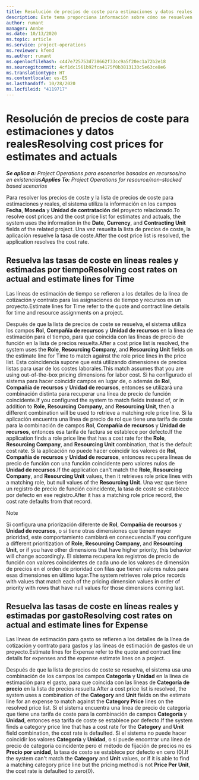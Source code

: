 ```yaml
---
title: Resolución de precios de coste para estimaciones y datos reales
description: Este tema proporciona información sobre cómo se resuelven los precios de venta en estimaciones y reales.
author: rumant
manager: Annbe
ms.date: 10/13/2020
ms.topic: article
ms.service: project-operations
ms.reviewer: kfend
ms.author: rumant
ms.openlocfilehash: c447e725753d738662f33cc9a5f20ec1a72b2e18
ms.sourcegitcommit: 4cf1dc1561b92fca4175f0b3813133c5e63ce8e6
ms.translationtype: HT
ms.contentlocale: es-ES
ms.lasthandoff: 10/28/2020
ms.locfileid: "4119717"
---
```

# <a name="resolving-cost-prices-for-estimates-and-actuals"></a><span data-ttu-id="c03bf-103">Resolución de precios de coste para estimaciones y datos reales</span><span class="sxs-lookup"><span data-stu-id="c03bf-103">Resolving cost prices for estimates and actuals</span></span>

<span data-ttu-id="c03bf-104">_**Se aplica a:** Project Operations para escenarios basados en recursos/no en existencias_</span><span class="sxs-lookup"><span data-stu-id="c03bf-104">_**Applies To:** Project Operations for resource/non-stocked based scenarios_</span></span>

<span data-ttu-id="c03bf-105">Para resolver los precios de coste y la lista de precios de coste para estimaciones y reales, el sistema utiliza la información en los campos **Fecha**, **Moneda** y **Unidad de contratación** del proyecto relacionado.</span><span class="sxs-lookup"><span data-stu-id="c03bf-105">To resolve cost prices and the cost price list for estimates and actuals, the system uses the information in the **Date**, **Currency**, and **Contracting Unit** fields of the related project.</span></span> <span data-ttu-id="c03bf-106">Una vez resuelta la lista de precios de coste, la aplicación resuelve la tasa de coste.</span><span class="sxs-lookup"><span data-stu-id="c03bf-106">After the cost price list is resolved, the application resolves the cost rate.</span></span>

## <a name="resolving-cost-rates-on-actual-and-estimate-lines-for-time"></a><span data-ttu-id="c03bf-107">Resuelva las tasas de coste en líneas reales y estimadas por tiempo</span><span class="sxs-lookup"><span data-stu-id="c03bf-107">Resolving cost rates on actual and estimate lines for Time</span></span>

<span data-ttu-id="c03bf-108">Las líneas de estimación de tiempo se refieren a los detalles de la línea de cotización y contrato para las asignaciones de tiempo y recursos en un proyecto.</span><span class="sxs-lookup"><span data-stu-id="c03bf-108">Estimate lines for Time refer to the quote and contract line details for time and resource assignments on a project.</span></span>

<span data-ttu-id="c03bf-109">Después de que la lista de precios de coste se resuelva, el sistema utiliza los campos **Rol**, **Compañía de recursos** y **Unidad de recursos** en la línea de estimación para el tiempo, para que coincida con las líneas de precio de función en la lista de precios resuelta.</span><span class="sxs-lookup"><span data-stu-id="c03bf-109">After a cost price list is resolved, the system uses the **Role**, **Resourcing Company**, and **Resourcing Unit** fields on the estimate line for Time to match against the role price lines in the price list.</span></span> <span data-ttu-id="c03bf-110">Esta coincidencia supone que está utilizando dimensiones de precios listas para usar de los costes laborales.</span><span class="sxs-lookup"><span data-stu-id="c03bf-110">This match assumes that you are using out-of-the-box pricing dimensions for labor cost.</span></span> <span data-ttu-id="c03bf-111">Si ha configurado el sistema para hacer coincidir campos en lugar de, o además de **Rol**, **Compañía de recursos** y **Unidad de recursos**, entonces se utilizará una combinación distinta para recuperar una línea de precio de función coincidente.</span><span class="sxs-lookup"><span data-stu-id="c03bf-111">If you configured the system to match fields instead of, or in addition to **Role**, **Resourcing Company**, and **Resourcing Unit**, then a different combination will be used to retrieve a matching role price line.</span></span> <span data-ttu-id="c03bf-112">Si la aplicación encuentra una línea de precio de rol que tiene una tarifa de coste para la combinación de campos **Rol**, **Compañía de recursos** y **Unidad de recursos**, entonces esa tarifa de factura se establece por defecto.</span><span class="sxs-lookup"><span data-stu-id="c03bf-112">If the application finds a role price line that has a cost rate for the **Role**, **Resourcing Company**, and **Resourcing Unit** combination, that is the default cost rate.</span></span> <span data-ttu-id="c03bf-113">Si la aplicación no puede hacer coincidir los valores de **Rol**, **Compañía de recursos** y **Unidad de recursos**, entonces recupera líneas de precio de función con una función coincidente pero valores nulos de **Unidad de recursos**.</span><span class="sxs-lookup"><span data-stu-id="c03bf-113">If the application can't match the **Role**, **Resourcing Company**, and **Resourcing Unit** values, then it retrieves role price lines with a matching role, but null values of the **Resourcing Unit**.</span></span> <span data-ttu-id="c03bf-114">Una vez que tiene un registro de precio de función coincidente, la tasa de coste se establece por defecto en ese registro.</span><span class="sxs-lookup"><span data-stu-id="c03bf-114">After it has a matching role price record, the cost rate defaults from that record.</span></span> 

> [!NOTE]
> <span data-ttu-id="c03bf-115">Si configura una priorización diferente de **Rol**, **Compañía de recursos** y **Unidad de recursos**, o si tiene otras dimensiones que tienen mayor prioridad, este comportamiento cambiará en consecuencia.</span><span class="sxs-lookup"><span data-stu-id="c03bf-115">If you configure a different prioritization of **Role**, **Resourcing Company**, and **Resourcing Unit**, or if you have other dimensions that have higher priority, this behavior will change accordingly.</span></span> <span data-ttu-id="c03bf-116">El sistema recupera los registros de precio de función con valores coincidentes de cada uno de los valores de dimensión de precios en el orden de prioridad con filas que tienen valores nulos para esas dimensiones en último lugar.</span><span class="sxs-lookup"><span data-stu-id="c03bf-116">The system retrieves role price records with values that match each of the pricing dimension values in order of priority with rows that have null values for those dimensions coming last.</span></span>

## <a name="resolving-cost-rates-on-actual-and-estimate-lines-for-expense"></a><span data-ttu-id="c03bf-117">Resuelva las tasas de coste en líneas reales y estimadas por gasto</span><span class="sxs-lookup"><span data-stu-id="c03bf-117">Resolving cost rates on actual and estimate lines for Expense</span></span>

<span data-ttu-id="c03bf-118">Las líneas de estimación para gasto se refieren a los detalles de la línea de cotización y contrato para gastos y las líneas de estimación de gastos de un proyecto.</span><span class="sxs-lookup"><span data-stu-id="c03bf-118">Estimate lines for Expense refer to the quote and contract line details for expenses and the expense estimate lines on a project.</span></span>

<span data-ttu-id="c03bf-119">Después de que la lista de precios de coste se resuelva, el sistema usa una combinación de los campos los campos **Categoría** y **Unidad** en la línea de estimación para el gasto, para que coincida con las líneas de **Categoría de precio** en la lista de precios resuelta.</span><span class="sxs-lookup"><span data-stu-id="c03bf-119">After a cost price list is resolved, the system uses a combination of the **Category** and **Unit** fields on the estimate line for an expense to match against the **Category Price** lines on the resolved price list.</span></span> <span data-ttu-id="c03bf-120">Si el sistema encuentra una línea de precio de categoría que tiene una tarifa de coste para la combinación de campos **Categoría** y **Unidad**, entonces esa tarifa de coste se establece por defecto.</span><span class="sxs-lookup"><span data-stu-id="c03bf-120">If the system finds a category price line that has a cost rate for the **Category** and **Unit** field combination, the cost rate is defaulted.</span></span> <span data-ttu-id="c03bf-121">Si el sistema no puede hacer coincidir los valores **Categoría** y **Unidad**, o si puede encontrar una línea de precio de categoría coincidente pero el método de fijación de precios no es **Precio por unidad**, la tasa de costo se establece por defecto en cero (0).</span><span class="sxs-lookup"><span data-stu-id="c03bf-121">If the system can't match the **Category** and **Unit** values, or if it is able to find a matching category price line but the pricing method is not **Price Per Unit**, the cost rate is defaulted to zero(0).</span></span>
